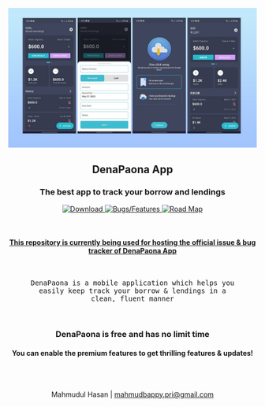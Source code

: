 <p align="center">
    <img src="cover.jpg"/>
</p>


<h2 align="middle">DenaPaona App</p>
<h3 align="middle">The best app to track your borrow and lendings</h3>

<p align="center">
    <a href="https://play.google.com/store/apps/details?id=dev.mahmudz.denapaona">
        <img src="https://img.shields.io/badge/-Download-ff9600?style=for-the-badge" alt="Download">
    </a>
    <a href="https://github.com/mahmudz/denapaona/issues">
        <img src="https://img.shields.io/badge/-Bugs%20%2F%20Features-7057ff?style=for-the-badge" alt="Bugs/Features">
    </a>
    <a href="https://github.com/users/mahmudz/projects/2">
        <img src="https://img.shields.io/badge/-Road%20Map-blue?style=for-the-badge" alt="Road Map">
    </a>
</p>

<br>

<h4 align="middle">
    <u>
        This repository is currently being used for hosting the official issue 
        & bug tracker of DenaPaona App
    </u>
</h4>

<br>

<pre align="middle">
DenaPaona is a mobile application which helps you
easily keep track your borrow & lendings in a
clean, fluent manner
</pre>

<br>

<h3 align="middle">DenaPaona is free and has no limit time</h3>

<h4 align="middle">
    You can enable the premium features to get thrilling features & updates!
</h4>

<br>
<br>

<p align="center">
    Mahmudul Hasan | 
    <a href="mailto:mahmudbappy.pri@gmail.com">mahmudbappy.pri@gmail.com</a>
</p>
